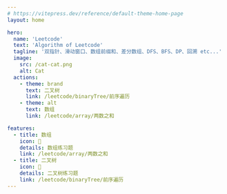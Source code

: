 ```yaml
---
# https://vitepress.dev/reference/default-theme-home-page
layout: home

hero:
  name: 'Leetcode'
  text: 'Algorithm of Leetcode'
  tagline: '双指针、滑动窗口、数组前缀和、差分数组、DFS、BFS、DP、回溯 etc...'
  image:
    src: /cat-cat.png
    alt: Cat
  actions:
    - theme: brand
      text: 二叉树
      link: /leetcode/binaryTree/前序遍历
    - theme: alt
      text: 数组
      link: /leetcode/array/两数之和

features:
  - title: 数组
    icon: 🤖
    details: 数组练习题
    link: /leetcode/array/两数之和
  - title: 二叉树
    icon: 🌲
    details: 二叉树练习题
    link: /leetcode/binaryTree/前序遍历
---
```

